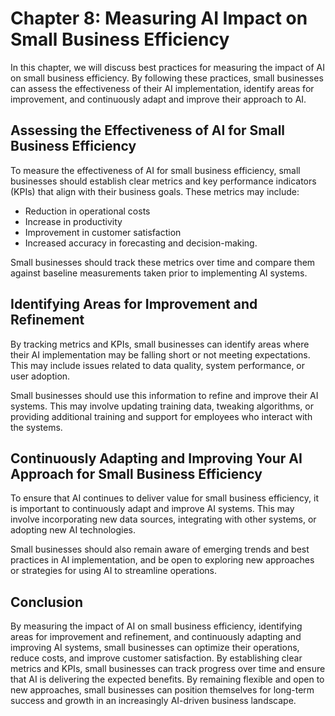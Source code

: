 Chapter 8: Measuring AI Impact on Small Business Efficiency
===========================================================

In this chapter, we will discuss best practices for measuring the impact of AI on small business efficiency. By following these practices, small businesses can assess the effectiveness of their AI implementation, identify areas for improvement, and continuously adapt and improve their approach to AI.

Assessing the Effectiveness of AI for Small Business Efficiency
---------------------------------------------------------------

To measure the effectiveness of AI for small business efficiency, small businesses should establish clear metrics and key performance indicators (KPIs) that align with their business goals. These metrics may include:

* Reduction in operational costs
* Increase in productivity
* Improvement in customer satisfaction
* Increased accuracy in forecasting and decision-making.

Small businesses should track these metrics over time and compare them against baseline measurements taken prior to implementing AI systems.

Identifying Areas for Improvement and Refinement
------------------------------------------------

By tracking metrics and KPIs, small businesses can identify areas where their AI implementation may be falling short or not meeting expectations. This may include issues related to data quality, system performance, or user adoption.

Small businesses should use this information to refine and improve their AI systems. This may involve updating training data, tweaking algorithms, or providing additional training and support for employees who interact with the systems.

Continuously Adapting and Improving Your AI Approach for Small Business Efficiency
----------------------------------------------------------------------------------

To ensure that AI continues to deliver value for small business efficiency, it is important to continuously adapt and improve AI systems. This may involve incorporating new data sources, integrating with other systems, or adopting new AI technologies.

Small businesses should also remain aware of emerging trends and best practices in AI implementation, and be open to exploring new approaches or strategies for using AI to streamline operations.

Conclusion
----------

By measuring the impact of AI on small business efficiency, identifying areas for improvement and refinement, and continuously adapting and improving AI systems, small businesses can optimize their operations, reduce costs, and improve customer satisfaction. By establishing clear metrics and KPIs, small businesses can track progress over time and ensure that AI is delivering the expected benefits. By remaining flexible and open to new approaches, small businesses can position themselves for long-term success and growth in an increasingly AI-driven business landscape.
